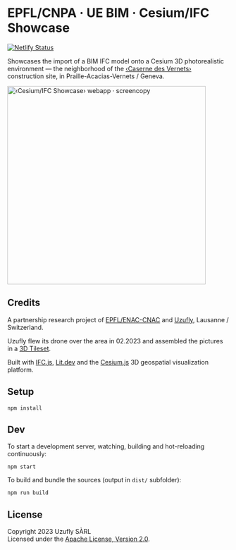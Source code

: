 # EPFL/CNPA · UE BIM · Cesium/IFC Showcase

[![Netlify Status](https://api.netlify.com/api/v1/badges/12a9eb3e-507d-47e9-b2e6-02fe9fcd5430/deploy-status)](https://app.netlify.com/sites/showcase-cesium-ifc/deploys)

Showcases the import of a BIM IFC model onto a Cesium 3D photorealistic environment — the neighborhood of the [‹Caserne des Vernets›](https://goo.gl/maps/85u1oCvbX7NPKHAz8) construction site, in Praille-Acacias-Vernets / Geneva.

<img src="src/assets/img/screencopy.png" height="450" alt="‹Cesium/IFC Showcase› webapp · screencopy">

## Credits

A partnership research project of [EPFL/ENAC-CNAC](https://www.epfl.ch/labs/cnpa/fr/) and [Uzufly](https://uzufly.com/), Lausanne / Switzerland.

Uzufly flew its drone over the area in 02.2023 and assembled the pictures in a [3D Tileset](https://cesium.com/why-cesium/3d-tiles/).

Built with [IFC.js](https://github.com/IFCjs), [Lit.dev](https://lit.dev/) and the [Cesium.js](https://cesium.com/platform/cesiumjs/) 3D geospatial visualization platform.

## Setup

```shell
npm install
```

## Dev

To start a development server, watching, building and hot-reloading continuously:

```shell
npm start
```

To build and bundle the sources (output in `dist/` subfolder):

```shell
npm run build
```

## License

Copyright 2023 Uzufly SÀRL  
Licensed under the [Apache License, Version 2.0](LICENSE).